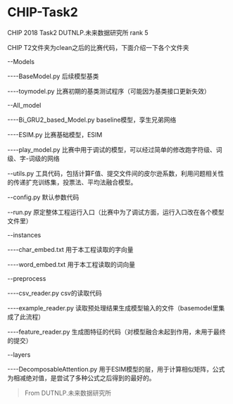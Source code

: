 # CHIP-Task2

CHIP 2018 Task2 DUTNLP.未来数据研究所 rank 5

CHIP T2文件夹为clean之后的比赛代码，下面介绍一下各个文件夹

--Models

----BaseModel.py 后续模型基类

----toymodel.py  比赛初期的基类测试程序（可能因为基类接口更新失效）

--All_model

----Bi_GRU2_based_Model.py	baseline模型，孪生兄弟网络

----ESIM.py					比赛基础模型，ESIM

----play_model.py			比赛中用于调试的模型，可以经过简单的修改跑字符级、词级、字-词级的网络

--utils.py  工具代码，包括计算F值、提交文件间的皮尔逊系数，利用问题相关性的传递扩充训练集，投票法、平均法融合模型。

--config.py	默认参数代码

--run.py    原定整体工程运行入口（比赛中为了调试方面，运行入口改在各个模型文件里）

--instances

----char_embed.txt	用于本工程读取的字向量

----word_embed.txt	用于本工程读取的词向量

--preprocess

----csv_reader.py		csv的读取代码

----example_reader.py	读取预处理结果生成模型输入的文件（basemodel里集成了此流程）

----feature_reader.py	生成图特征的代码（对模型融合未起到作用，未用于最终的提交）

--layers

----DecomposableAttention.py	用于ESIM模型的层，用于计算相似矩阵，公式为相减绝对值，是尝试了多种公式之后得到的最好的。



> From DUTNLP.未来数据研究所
